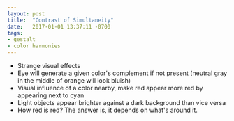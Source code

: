 ```yaml
---
layout: post
title:  "Contrast of Simultaneity"
date:   2017-01-01 13:37:11 -0700
tags:
- gestalt
- color harmonies
---
```

* Strange visual effects
* Eye will generate a given color's complement if not present (neutral gray in the middle of orange will look bluish)
* Visual influence of a color nearby, make red appear more red by appearing next to cyan
* Light objects appear brighter against a dark background than vice versa
* How red is red? The answer is, it depends on what's around it.
